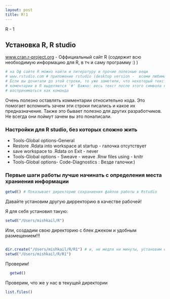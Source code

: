 ```yaml
---
layout: post
title: R!1
---
```



R - 1



## Установка R, R studio
www.cran.r-project.org - Оффициальный сайт R 
(содержит всю необходимую информацию для R, в тч и саму программу :) )

```r
# на Оф сайте R можно найти и литературу и прочие полезные вещи
# www.rstudio.com # приложение rstudio (desktop version -  всеми любимая бесплатная # версия программы:))
# Если вы дочитали до этой строки, то уже заметили, что некоторый текст выделяется # зеленым цветом или любым другим в зависимости от цветового оформления 
# коментарии в R выделяются '#' Важно: весь текст после этого символа не будет 
# восприниматься как команда
```

Очень полезно оставлять комментарии относительно кода. Это помогает вспомнить зачем эти строки писались и какое их предназначение. Также это бывает полезно для других разработчиков. Не всегда они поймут зачем вы это понаписали. 

### Настройки для R studio, без которых сложно жить

- Tools-Global options-General
- Restore .Rdata into workspace at startup - галочка отсутствует
- save workspace to .Rdata on Exit - never
- Tools-Global options - Sweave - weave .Rnw files using - knitr
- Tools-Global options- Code-Diagnostics : Везде галочки:)

### Первые шаги работы лучше начинать с определения места храниения информации
```r
getwd() # Показывает директорию сохраниения файлов работы в Rstudio
```

Давайте установим другую дирректорию в качестве рабочей!

Я для себя установил такую:
```r
setwd("/Users/mishkail/R")
```

Или, создадим свою директорию с блек джеком и удобным размещением!!!

```r

dir.create("/Users/mishkail/R/R1") # и, не медля ни минуты, установим ее рабочей
setwd("/Users/mishkail/R/R1")
```

 Проверим!
```r
  getwd()
```

Проверим, что же у нас в текущей директории
```r
list.files()
```
